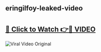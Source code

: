 ## eringilfoy-leaked-video 

# <h2><a href="http://freeplayer.one?title=eringilfoy-leaked-video&ref=21J">🔗 Click to Watch 👉🔴 VIDEO</a></h2>

<a href="http://freeplayer.one?title=eringilfoy-leaked-video&ref=21J" rel="nofollow" data-target="animated-image.originalLink"><img src="https://i.ibb.co.com/xMMVF88/686577567.gif" alt="Viral Video Original" style="max-width: 100%; display: inline-block;" data-target="animated-image.originalImage"></a>

